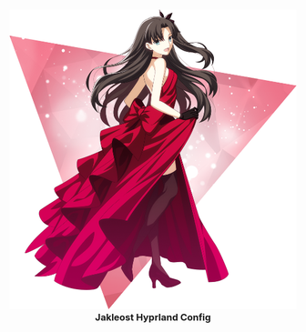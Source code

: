 <h3 align="center">
	<img src="/Readme_Media/rin_transparent.png" alt="Logo"/><br/>
	Jakleost Hyprland Config
</h3>
